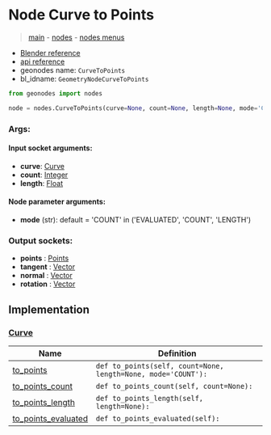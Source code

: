 # Node Curve to Points

> [main](../structure.md) - [nodes](nodes.md) - [nodes menus](nodes_menus.md)

- [Blender reference](https://docs.blender.org/manual/en/latest/modeling/geometry_nodes/curve/curve_to_points.html)
- [api reference](https://docs.blender.org/api/current/bpy.types.GeometryNodeCurveToPoints.html)
- geonodes name: `CurveToPoints`
- bl_idname: `GeometryNodeCurveToPoints`

```python
from geonodes import nodes

node = nodes.CurveToPoints(curve=None, count=None, length=None, mode='COUNT')
```

### Args:

#### Input socket arguments:

- **curve**: [Curve](Curve.md)
- **count**: [Integer](Integer.md)
- **length**: [Float](Float.md)

#### Node parameter arguments:

- **mode** (str): default = 'COUNT' in ('EVALUATED', 'COUNT', 'LENGTH')

### Output sockets:

- **points** : [Points](Points.md)
- **tangent** : [Vector](Vector.md)
- **normal** : [Vector](Vector.md)
- **rotation** : [Vector](Vector.md)

## Implementation

### [Curve](Curve.md)

| Name | Definition |
|------|------------|
 | [to_points](Curve.md#to_points) | `def to_points(self, count=None, length=None, mode='COUNT'):` |
 | [to_points_count](Curve.md#to_points_count) | `def to_points_count(self, count=None):` |
 | [to_points_length](Curve.md#to_points_length) | `def to_points_length(self, length=None):` |
 | [to_points_evaluated](Curve.md#to_points_evaluated) | `def to_points_evaluated(self):` |

